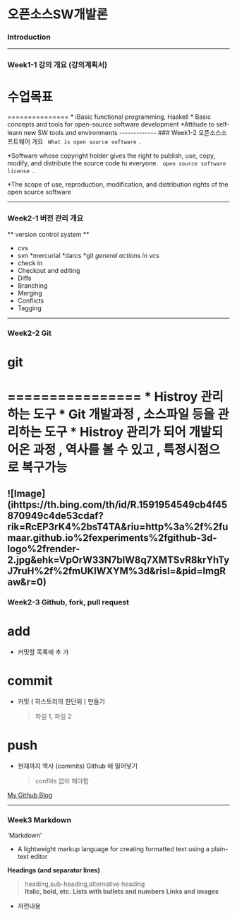 # **오픈소스SW개발론**

### Introduction

-------------
### Week1-1 강의 개요 (강의계획서)
<h1> 수업목표</h1>
===============
   * iBasic functional programming, Haskell 
   * Basic concepts and tools for open-source software development
   *Attitude to self-learn new SW tools and environments
-------------
### Week1-2 오픈소스소프트웨어 개요
<code> What is open source software </code>.</p>
  *Software whose copyright holder gives the right to publish, use, copy, modify, and distribute the source code to everyone. 
<code> open source software license </code>.</p>
   *The scope of use, reproduction, modification, and distribution rights of the open source software

-------------
### Week2-1 버전 관리 개요
** version control system **
  * cvs
  * svn
  *mercurial
  *darcs
  *git
_general actions in vcs_
  * check in
  * Checkout and editing
  * Diffs
  * Branching
  * Merging
  * Conflicts
  * Tagging

-------------
### Week2-2 Git
<h1> git <h1>
================
* Histroy 관리하는 도구
* Git 개발과정 , 소스파일 등을 관리하는 도구
* Histroy 관리가 되어 개발되어온 과정 , 역사를 볼 수 있고 , 특정시점으로 복구가능

![Image] (ihttps://th.bing.com/th/id/R.1591954549cb4f45870949c4de53cdaf?rik=RcEP3rK4%2bsT4TA&riu=http%3a%2f%2fumaar.github.io%2fexperiments%2fgithub-3d-logo%2frender-2.jpg&ehk=VpOrW33N7blW8q7XMTSvR8krYhTyJ7ruH%2f%2fmUKlWXYM%3d&risl=&pid=ImgRaw&r=0)
-------------
### Week2-3 Github, fork, pull request
# add #
* 커밋할 목록에 추 가
# commit #
* 커밋 ( 히스토리의 한단위 ) 만들기
  > 파일 1, 파일 2
# push #
* 현재까지 역사 (commits) Github 에 밀어넣기
  > conflits 없이 해야함

[My Github Blog](https://github.com/kkanuseobin)

-------------
### Week3     Markdown
'Markdown'
* A lightweight markup language for creating formatted text using a plain-text editor

**Headings (and separator lines)**
 >heading,sub-heading,alternative heading  
**Italic, bold, etc.**
**Lists with bullets and numbers**
**Links and images**


* 저런내용
